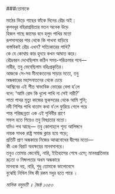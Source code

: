 ###তোমাকে

মাঠের ভিড়ে গাছের ফাঁকে দিনের রৌদ্র অই :   
কুলবধূর বহিরাশ্রয়িতার মতন অনেক উড়ে   
হিজল গাছে জামের বনে হলুদ পাখির মতো   
রূপসাগরের পার থেকে কি পাখনা বাড়িয়ে   
বাস্তবিকই রৌদ্র এখন? সত্যিকারের পাখি?   
কে যে কোথায় কার হৃদয়ে কখন আঘাত করে।   
রৌদ্রবরন দেখেছিলাম কঠিন সময়-পরিক্রমার পথে―   
নারীর, তবু ভেবেছিলাম বহিঃপ্রকৃতির।   
আজকে সে-সব মীনকেতনের সাড়ার মতো, তবু   
অন্ধকারের মহাসনাতনের থেকে চেয়ে   
আশ্বিনের এই শীত স্বাভাবিক ভোরের বেলা হ’লে   
বলে: ‘আমি রোদ কি ধুলো পাখি না সেই নারী?’   
পাতা পাথর মৃত্যু কাজের ভূকন্দরের থেকে আমি শুনি;   
নদী শিশির পাখি বাতাস কথা ব’লে ফুরিয়ে গেলে পরে   
শান্ত পরিচ্ছন্নতা এক এই পৃথিবীর প্রাণে   
সফল হতে গিয়েও তবু বিষণ্ণতার মতো।   
যদিও পথ আছে― তবু কোলাহলে শূন্য আলিঙ্গনে   
নায়ক সাধক রাষ্ট্র সমাজ ক্লান্ত হয়ে পড়ে;   
প্রতিটি প্রাণ অন্ধকারে নিজের আত্মবোধের দ্বীপের মতো―   
কী এক বিরাট অবক্ষয়ের মানবসাগরে।   
তবুও তোমায় জেনেছি, নারি, ইতিহাসের শেষে এসে; মানবপ্রতিভার   
রূঢ়তা ও নিষ্ফলতার অধম অন্ধকারে   
মানবকে নয়, নারি, শুধু তোমাকে ভালোবেসে   
বুঝেছি নিখিল বিষ কী রকম মধুর হতে পারে । 

*মাসিক বসুমতী ॥ জৈষ্ঠ ১৩৫৩*
